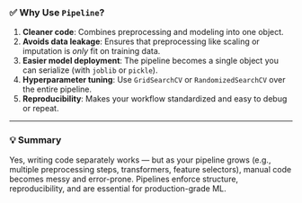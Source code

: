 ### ✅ Why Use `Pipeline`?

1. **Cleaner code**: Combines preprocessing and modeling into one object.
2. **Avoids data leakage**: Ensures that preprocessing like scaling or imputation is *only* fit on training data.
3. **Easier model deployment**: The pipeline becomes a single object you can serialize (with `joblib` or `pickle`).
4. **Hyperparameter tuning**: Use `GridSearchCV` or `RandomizedSearchCV` over the entire pipeline.
5. **Reproducibility**: Makes your workflow standardized and easy to debug or repeat.

---

### 💡 Summary

Yes, writing code separately works — but as your pipeline grows (e.g., multiple preprocessing steps, transformers, feature selectors), manual code becomes messy and error-prone. Pipelines enforce structure, reproducibility, and are essential for production-grade ML.

